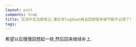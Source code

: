 ```yaml
---
layout: post
comments: true
title: 交流中无法做笔记,事后写logdown再去回想很多细节都不记得了!
tags: 
---
```

希望以后慢慢回想起一些,然后回来继续补上.


